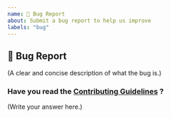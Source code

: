 ```yaml
---
name: 🐛 Bug Report
about: Submit a bug report to help us improve
labels: "bug"
---
```


## 🐛 Bug Report

(A clear and concise description of what the bug is.)

### Have you read the [Contributing Guidelines](https://github.com/Kushal997-das/Project-Guidance/blob/main/CONTRIBUTING.md) ?

(Write your answer here.)

